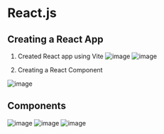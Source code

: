 # React.js

## Creating a React App
1. Created React app using Vite
![image](https://user-images.githubusercontent.com/74850840/221387059-6e3db41a-2b68-4c20-b68f-801817bee430.png)
![image](https://user-images.githubusercontent.com/74850840/221387076-4fbb629f-9519-40ef-94e2-af6117a6cae9.png)

2. Creating a React Component

![image](https://user-images.githubusercontent.com/74850840/221390778-9bdf4593-4793-4623-a1d5-a0ad77ed7421.png)


## Components
![image](https://user-images.githubusercontent.com/74850840/221386953-d41048fd-26c4-4308-83a4-0eafa3af9619.png)
![image](https://user-images.githubusercontent.com/74850840/221386964-2259925e-1862-42a8-abf3-738b094ffc24.png)
![image](https://user-images.githubusercontent.com/74850840/221387005-4e0b6419-f392-4d39-b6b9-c8de6d7ec67c.png)




